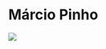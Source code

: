<h1>Márcio Pinho</h1>

<picture>
<source 
  srcset="https://github-readme-stats-two-umber-73.vercel.app/api?username=marciopinho&show_icons=true&theme=dark"
  media="(prefers-color-scheme: dark)"
/>
<source
  srcset="https://github-readme-stats-two-umber-73.vercel.app/api?username=marciopinho&show_icons=true&title_color=000000&bg_color=fbdc43&icon_color=000000&text_color=343434&count_private=true&hide_border=true"
  media="(prefers-color-scheme: light), (prefers-color-scheme: no-preference)"
/>
<img src="https://github-readme-stats-two-umber-73.vercel.app/api?username=marciopinho&show_icons=true&count_private=true" />
</picture>
